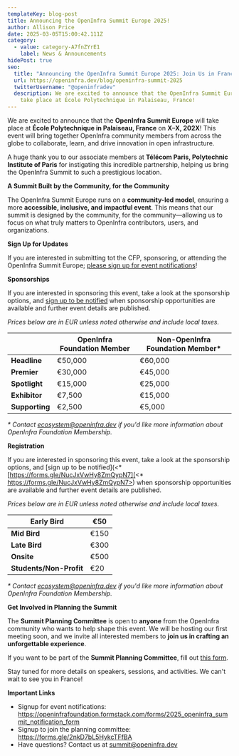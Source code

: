 ```yaml
---
templateKey: blog-post
title: Announcing the OpenInfra Summit Europe 2025!
author: Allison Price
date: 2025-03-05T15:00:42.111Z
category:
  - value: category-A7fnZYrE1
    label: News & Announcements
hidePost: true
seo:
  title: "Announcing the OpenInfra Summit Europe 2025: Join Us in France!"
  url: https://openinfra.dev/blog/openinfra-summit-2025
  twitterUsername: "@openinfradev"
  description: We are excited to announce that the OpenInfra Summit Europe will
    take place at École Polytechnique in Palaiseau, France!
---
```

We are excited to announce that the **OpenInfra Summit Europe** will take place at **École Polytechnique in Palaiseau, France** on **X–X, 202X**! This event will bring together OpenInfra community members from across the globe to collaborate, learn, and drive innovation in open infrastructure.

A huge thank you to our associate members at **Télécom Paris, Polytechnic Institute of Paris** for instigating this incredible partnership, helping us bring the OpenInfra Summit to such a prestigious location.



**A Summit Built by the Community, for the Community**

The OpenInfra Summit Europe runs on a **community-led model**, ensuring a more **accessible, inclusive, and impactful event**. This means that our summit is designed by the community, for the community—allowing us to focus on what truly matters to OpenInfra contributors, users, and organizations.



**Sign Up for Updates**

If you are interested in submitting tot the CFP, sponsoring, or attending the OpenInfra Summit Europe; [please sign up for event notifications](https://openinfrafoundation.formstack.com/forms/2025_openinfra_summit_notification_form)!



**Sponsorships**

If you are interested in sponsoring this event, take a look at the sponsorship options, and [sign up to be notified](https://openinfrafoundation.formstack.com/forms/2025_openinfra_summit_notification_form) when sponsorship opportunities are available and further event details are published.

*Prices below are in EUR unless noted otherwise and include local taxes.*

|                | **OpenInfra Foundation Member** | **Non-OpenInfra Foundation Member*** |
| -------------- | ------------------------------- | ------------------------------------ |
| **Headline**   | €50,000                         | €60,000                              |
| **Premier**    | €30,000                         | €45,000                              |
| **Spotlight**  | €15,000                         | €25,000                              |
| **Exhibitor**  | €7,500                          | €15,000                              |
| **Supporting** | €2,500                          | €5,000                               |

*\* Contact [ecosystem@openinfra.dev](mailto:ecosystem@openinfra.dev) if you'd like more information about OpenInfra Foundation Membership.*



**Registration**

If you are interested in sponsoring this event, take a look at the sponsorship options, and [sign up to be notified](<* [https://forms.gle/NucJxVwHy8ZmQypN7](<* https://forms.gle/NucJxVwHy8ZmQypN7>) when sponsorship opportunities are available and further event details are published.

*Prices below are in EUR unless noted otherwise and include local taxes.*

| **Early Bird**          | €50  |
| ----------------------- | ---- |
| **Mid Bird**            | €150 |
| **Late Bird**           | €300 |
| **Onsite**              | €500 |
| **Students/Non-Profit** | €20  |

*\* Contact [ecosystem@openinfra.dev](mailto:ecosystem@openinfra.dev) if you'd like more information about OpenInfra Foundation Membership.*



**Get Involved in Planning the Summit**

The **Summit Planning Committee** is open to **anyone** from the OpenInfra community who wants to help shape this event. We will be hosting our first meeting soon, and we invite all interested members to **join us in crafting an unforgettable experience**.

If you want to be part of the **Summit Planning Committee**, fill out [this form](https://forms.gle/U7mbkY5QoJy2g7XdA).

Stay tuned for more details on speakers, sessions, and activities. We can't wait to see you in France!



**Important Links**

* Signup for event notifications: [](<* https://forms.gle/NucJxVwHy8ZmQypN7>)<https://openinfrafoundation.formstack.com/forms/2025_openinfra_summit_notification_form>
* Signup to join the planning committee: <https://forms.gle/2nkD7bL5HykcTFfBA>
* Have questions? Contact us at [summit@openinfra.dev](mailto:summit@openinfra.dev)